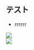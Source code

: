 ## テスト

* rrrrrr

![](../test1.wiki/images/2019-09-1612.34.48.png)  
![](https://github.com/AizawaKenichiro/test1.wiki/images/2019-09-1612.34.48.png)

